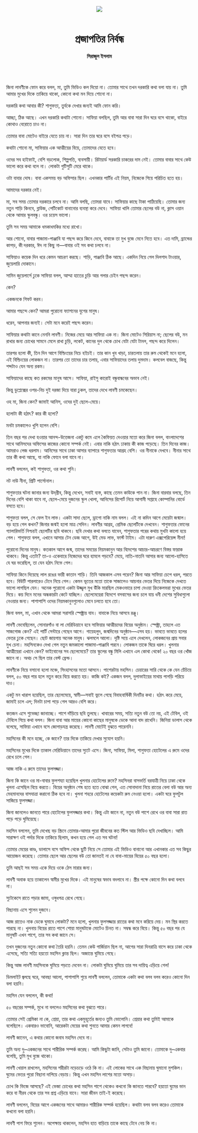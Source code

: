 <div align=center>
<img src=https://images.prothomalo.com/prothomalo-bangla%2F2021-06%2F14bf16c5-95ce-474c-a058-3361097f7784%2Fprojapotir_nirbondho.jpg?rect=0%2C0%2C1290%2C677&w=1200&ar=40%3A21&auto=format%2Ccompress&ogImage=true&mode=crop&overlay=&overlay_position=bottom&overlay_width_pct=1 />
<br><br>
<h1>প্রজাপতির নির্বন্ধ</h1>
<h4>সিরাজুল ইসলাম</h4>
<br><br>
</div>

জিনা লাবণীকে ফোন করে বলল, মা, তুমি ভিডিও কল দিয়ো না। তোমার সাথে তখন দরকারি কথা বলা যায় না। তুমি আমার মুখের দিকে তাকিয়ে থাকো, কোনো কথা মন দিয়ে শোনো না।

দরকারি কথা আবার কী? শাগুফতা, তুর্যকে দেখার জন্যই আমি ফোন করি।

আচ্ছা, ঠিক আছে। এখন দরকারি কথাটা শোনো। সাফিয়া বলছিল, তুমি আর বাবা সারা দিন ঘরে বসে থাকো, বাইরে কোথাও বেরোতে চাও না।

তোমার বাবা মোটেও বাইরে যেতে চায় না। সারা দিন তার ঘরে বসে বইপত্র পড়ে।

কথাটা শোনো মা, সাফিয়ার এক আত্মীয়ের বিয়ে, তোমাদের যেতে হবে।

ওদের সব হাইফাই, বেশি বড়লোক, শিল্পপতি, ব্যবসায়ী। রিটায়ার্ড সরকারি চাকরের দাম নেই। তোমার বাবার সাথে কেউ ভালো করে কথা বলে না। লোকটা গুটিসুটি মেরে থাকে।

ওটা বাবার দোষ। বাবা একসময় বড় অফিসার ছিল। এখনকার পার্টির এই নিয়ম, নিজেকে গিয়ে পরিচিত হতে হয়।

আমাদের দরকার নেই।

মা, সব সময় তোমার দরকারে চলবে না। আমি বলছি, তোমরা যাবে। সাফিয়ার কাছে টাকা পাঠিয়েছি। তোমার জন্য নতুন শাড়ি কিনবে, ব্লাউজ, পেটিকোট বানানোর ব্যবস্থা করে দেবে। সাফিয়া খালি তোমার ছেলের বউ না, ক্লাস ওয়ান থেকে আমার স্কুলবন্ধু। ওর চয়েস ভালো।

তুমি সব সময় আমাকে ধমকাধমকির মধ্যে রাখো।

আর শোনো, বাবার পাজামা-পাঞ্জাবি যা পছন্দ করে কিনে দেবে, বাবাকে তা মুখ বুজে মেনে নিতে হবে। এত দামি, ব্র্যান্ডের কাপড়, কী দরকার, ঈদ না কিছু না—বাবার ওই সব কথা চলবে না।

সাফিয়াও কয়েক দিন ধরে কেমন আচরণ করছে। শাড়ি, পাঞ্জাবি ঠিক আছে। একদিন নিয়ে গেল দিলশাদ টাওয়ার, জুয়েলারি দোকানে।

সামিন জুয়েলার্সে ঢুকে সাফিয়া বলল, আম্মা হাতের চুড়ি আর গলার চেইন পছন্দ করেন।

কেন?

একজনকে গিফট করব।

আমার পছন্দে কেন? আমরা পুরোনো ফ্যাশনের যুগের মানুষ।

ধরেন, আপনার জন্যই। সেটা মনে করেই পছন্দ করেন।

সাফিয়ার কথাটা কানে নেননি লাবণী। নিজের মেয়ে আর সাফিয়া এক না। জিনা মোটেও সিরিয়াস না; ছেলের বউ, মন রাখার জন্য চোখের সামনে মেলে রাখা চুড়ি, লকেট, কানের দুল থেকে চোখ যেটা যেটা টানল, পছন্দ করে দিলেন।

তারপর হলো কী, তিন দিন আগে বিল্ডিংয়ের নিচে হইচই। তার কান খুব খাড়া, চারতলায় তার রুম থেকেই মনে হলো, এই বিল্ডিংয়ের লোকজন না। তারপর তো তাদের চার তলায়, এবার সাফিয়াদের তলায় দুমদাম। কলবেল বাজছে, কিন্তু শব্দটাও যেন অন্য রকম।

সাফিয়াদের কাছে কত রকমের মানুষ আসে। সাফিয়া, রাইসু কারোই বন্ধুবান্ধবের অভাব নেই।

কিন্তু ডুপ্লেক্সের ওপর-নিচ দুই দরজা দিয়ে যারা ঢুকল, তাদের দেখে লাবণী চমকেছেন।

ওহ মা, জিনা কেন? জামাই আনিস, ওদের দুই ছেলে-মেয়ে।

হলোটা কী হঠাৎ? কার কী হলো?

মনটা চমকালেও খুশি হলেন বেশি।

তিন বছর পর দেখা হওয়ার আনন্দ-উত্তেজনা একটু কমে এলে কৈফিয়ত দেওয়ার মতো করে জিনা বলল, বাংলাদেশের সাথে আনিসদের অফিসের কাজের কোনো সম্পর্ক নেই। এবার নাকি হঠাৎ ঢাকায় কী কাজ পড়েছে। তিন দিনের কাজ। আমরাও লেজ ধরলাম। আনিসের সাথে ঢাকা আসার ব্যাপারে শাগুফতার আগ্রহ বেশি। ওর নীনাকে দেখবে। নীনার সাথে তার কী কথা আছে, যা নাকি ফোনে বলা যাবে না।

লাবণী বললেন, কই শাগুফতা, ওর কথা শুনি।

নট নাউ নীনা, প্রিটি পার্সোনাল।

শাগুফতার ঘটনা জানার জন্য উদ্‌গ্রীব, কিন্তু দেখেন, সবাই ব্যস্ত, কাছে তেমন কাউকে পান না। জিনা বারবার বলছে, তিন দিনের বেশি থাকা যাবে না, ছেলে-মেয়ে দুজনের স্কুল খোলা, আনিসের রিপোর্ট নিয়ে আগামী সপ্তাহে কোম্পানির বোর্ডে বসতে হবে।

শাগুফতা বলল, সে ফেল ইন লাভ। একটা সাদা ছেলে, ড্রাগো নাকি নাম বলল। এই না কদিন আগে মেয়েটা জন্মাল। বড় হয়ে গেল কখন? জিনার জন্মই হলো মাত্র সেদিন। লাবণীর আগ্রহ, প্রেমিক ছেলেটিকে দেখবেন। শাগুফতার ফোনের গ্যালারিভর্তি নিশ্চয়ই ছেলেটির ছবি থাকবে। ছবি দেখার কথা বলতে যাবেন, শাগুফতার পরের কথায় মুখটা কালো হয়ে গেল। শাগুফতা বলল, এখানে আসার টেন ডেজ আগে, উই মেড লাভ, ফার্স্ট টাইম। এটা দারুণ এক্সপেরিয়েন্স নীনা!

পুরোনো দিনের মানুষ। কতকাল আগে জন্ম, তাদের সময়ের নিয়মকানুন আর বিদেশের আচার-আচরণে বিস্তর ফারাক থাকবে। কিন্তু এতটা? তা-ও একেবারে নিজেদের ঘরে হামলে পড়বে? মেয়ে, নাতি-নাতনি আসার জন্য আলো-হাসিতে যে ঘর ভরেছিল, তা যেন হঠাৎ নিভে গেল।

সাফিয়া কিনে দিয়েছে লাল রঙের ভারী কাতান শাড়ি। তিনি আজকাল এসব পরেন? জিনা আর সাফিয়া চেপে ধরল, পরতে হবে। বিউটি পারলারেও টেনে নিয়ে গেল। কেমন ভূতের মতো তাকে সাজালেও আয়নার ভেতর দিয়ে নিজেকে দেখতে ভালো লাগছিল যেন। অনেক পুরোনো একটা উজ্জ্বল মুখ উঁকি মারছিল মেকওভারে চাপা দেওয়া রিংকেলভরা মুখের ভেতর দিয়ে। কয় দিনে মনের অন্ধকারটা কেটে যাচ্ছিল। ছেলেমেয়েরা বিদেশে বসবাসের জন্য চলে যায় ধনী দেশের সুবিধাগুলো নেওয়ার জন্য। পাশাপাশি ওদের নিয়মকানুনগুলোও মেনে চলতে হবে তো।

জিনা বলল, মা, এখান থেকে আমরা সরাসরি স্পেক্ট্রায় যাব। বাবাকে নিয়ে আসবে রঞ্জু।

লাবণী ভেবেছিলেন, সোনারগাঁও বা লা মেরিডিয়ানে হবে সাফিয়ার আত্মীয়দের বিয়ের অনুষ্ঠান। স্পেক্ট্রা, তাহলে এত সাজগোজ কেন? এই পার্টি সেন্টারে গেছেন আগে। গায়েহলুদ, জন্মদিনের অনুষ্ঠান—এসব হয়। ভাবতে ভাবতে হলের ভেতর ঢুকে গেছেন। ছোট জায়গায় অনেক মানুষ। ঝলমলে আলো। দৃষ্টি সয়ে এলে দেখলেন, লোকজনের প্রায় সবার মুখ চেনা। মহসিনকেও দেখা গেল নতুন জমকালো পাজামা-পাঞ্জাবি পরনে। লোকজন তাকে ঘিরে ধরল। খুলনার আত্মীয়েরা এখানে কেন? ভাইবোনের সব ছেলেমেয়ে? তার স্কুলের বন্ধু মিলি এখানে এল কোথা থেকে! ২০ বছর ওর খোঁজ জানে না। অথচ সে ছিল তার বেস্ট ফ্রেন্ড।

লাবণীকে নিয়ে বসানো হলো মঞ্চে, সিংহাসনের মতো আসনে। পাশেরটায় মহসিন। চেয়ারের সারি থেকে কে যেন চেঁচিয়ে বলল, ৫০ বছর পার হলে নতুন করে বিয়ে করতে হয়। কাজি কই? একজন বলল, দুলাভাইয়ের মাথায় পাগড়ি পরিয়ে দাও।

একটু মন খারাপ হয়েছিল, তার ছেলেমেয়ে, স্বামী—সবাই ভুলে গেছে বিবাহবার্ষিকী দিনটির কথা। হঠাৎ করে মেয়ে, জামাই চলে এল; দিনটা চাপা পড়ে গেল আরও বেশি করে।

কতজন এসে শুভেচ্ছা জানাচ্ছে। পাশে দাঁড়িয়ে ছবি তুলছে। খাবারের সময়, সত্যি নতুন বউ তো নয়, এই টেবিল, ওই টেবিলে গিয়ে কথা বলল। জিনা বাবা আর মায়ের কোনো কাছের মানুষকে ডেকে আনা বাদ রাখেনি। জিনিয়া ডালাস থেকে বলেছে, সাফিয়া এখানে বসে জোগাড়যন্ত্র করেছে। লাবণী মোটেই বুঝতে পারেননি।

মহসিনের কী মনে হচ্ছে, কে জানে? তার দিকে তাকিয়ে দেখার সুযোগ হয়নি।

মহসিনের মুখের দিকে তাকাল মেরিডিয়ানে তাদের স্যুটে এসে। জিনা, সাফিয়া, মিলা, শাগুফতা হোটেলের এ রুমে ওদের রেখে চলে গেল।

আজ নাকি এ রুমে তাদের ফুলসজ্জা।

জিনা কি জানে ওর মা-বাবার ফুলশয্যা হয়েছিল খুলনার হোটেলের রুমে? মহসিনরা বাসভর্তি বরযাত্রী নিয়ে ঢাকা থেকে খুলনা এসেছিল বিয়ে করতে। বিয়ের অনুষ্ঠান শেষ হতে হতে বোঝা গেল, এত সোনাদানা নিয়ে রাতের বেলা বউ আর অন্য মেহমানদের বাসযাত্রা করানো ঠিক হবে না। খুলনা শহরে হোটেলের কয়েকটা রুম নেওয়া হলো। একটা ঘরে ফুলটুল সাজিয়ে ফুলসজ্জা।

জিনা জানলেও জানতে পারে হোটেলের ফুলসজ্জার কথা। কিন্তু এটা জানে না, নতুন বউ পাশে রেখে ওর বাবা সারা রাত পড়ে পড়ে ঘুমিয়েছে।

মহসিন বললেন, তুমি দেখেছ বড় স্ক্রিনে তোমার-আমার পুরো জীবনের কত স্টিল আর ভিডিও ছবি দেখাচ্ছিল। আমি সারাক্ষণ ওই পর্দার দিকে তাকিয়ে ছিলাম, কখন হয়ে গেল এত সব ঘটনা!

তোমার মেয়ের কাণ্ড, ডালাসে বসে অফিস থেকে ছুটি নিয়ে সে তোমার এই ভিডিও বানানো আর এখানকার এত সব কিছুর আয়োজন করেছে। তোমার ছেলে আর ছেলের বউ তো জানতই না যে বাবা-মায়ের বিয়ের ৫০ বছর হলো।

তুমি আছই সব সময় একে দিয়ে ওকে ঠেস মারার জন্য।

লাবণী অবাক হয়ে তাকালেন স্বামীর মুখের দিকে। এই মানুষের স্বভাব বদলাবে না। স্ত্রীর পক্ষে কোনো দিন কথা বলবে না।

স্যুটকেসে রাতে পড়ার জামা, ওষুধপত্র রেখে গেছে।

বিছানায় এসে শুলেন দুজনে।

আজ রাতেও নাক ডেকে ঘুমাবে লোকটা? মনে হলো, খুলনার ফুলসজ্জার রাতের কথা মনে করিয়ে দেয়। মন স্থির করতে পারছে না। খুলনায় বিয়ের রাতে পাশে শোয়া মানুষটাকে মোটেও চিনত না। সম্বন্ধ করে বিয়ে। কিন্তু ৫০ বছর পর যে মানুষটি এখন পাশে, তার সব কথা জানে সে।

তখন দুজনের নতুন কোনো কথা তৈরি হয়নি। তেমন কেউ গার্জিয়ান ছিল না, আগের সারা দিনরাত্রি বাসে করে ঢাকা থেকে এসেছে, সত্যি সত্যি হয়তো মহসিন ক্লান্ত ছিল। অজান্তে ঘুমিয়ে গেছে।

কিন্তু আজ লাবণী মহসিনকে ঘুমিয়ে পড়তে দেবেন না। লোকটা ঘুমিয়ে ঘুমিয়ে তার সব দায়িত্ব এড়িয়ে গেল!

ডিমলাইট জ্বলছে ঘরে, আবছা আলো, পাশাপাশি শুয়ে লাবণী বললেন, তোমাকে একটা কথা বলব বলব করেও কোনো দিন বলা হয়নি।

মহসিন যেন বললেন, কী কথা!

৫০ বছরের সম্পর্ক, মুখে না বললেও মহসিনের কথা বুঝতে পারে।

তোমার সেই প্রেমিকা না কে, শ্রেয়া, তার কথা একমুহূর্তের জন্যও তুমি ভোলোনি। শ্রেয়ার কথা তুমিই আমাকে বলেছিলে। একবারও ভাবোনি, আরেকটা মেয়ের কথা শুনতে আমার কেমন লাগবে!

লাবণী জানেন, এ কথার কোনো জবাব মহসিন দেবে না।

তুমি অন্য দু–একজনের সাথে শারীরিক সম্পর্ক করেছ। আমি কিছুটা জানি, সেটাও তুমি জানো। তোমাকে দু–একবার বলেছি, তুমি মুখ বুজে থাকো।

লাবণী খেয়াল রাখলেন, মহসিনের শরীরটা নড়েচড়ে ওঠে কি না। এই লোকের সাথে এক বিছানায় ঘুমানো মুশকিল। ঘুমের ভেতর পুরো বিছানা দাপিয়ে বেড়ায়। কিন্তু এখন মহসিন লাশের মতো অসাড়।

চোখ কি ভিজে আসছে? এই ভেজা চোখের কথা মহসিন পাশে থেকেও কখনো কি জানতে পারবে? হয়তো ঘুমের ভান করে বা নীরব থেকে তার সব প্রশ্ন এড়িয়ে যাবে। সারা জীবন তাই-ই করেছে।

লাবণী বললেন, বিয়ের আগে একজনের সাথে আমারও শারীরিক সম্পর্ক হয়েছিল। কথাটা বলব বলব করেও তোমাকে কখনো বলা হয়নি।

লাবণী পাশ ফিরে শুলেন। অপেক্ষায় থাকলেন, মহসিন হাত বাড়িয়ে তাকে কাছে টেনে নেয় কি না।
